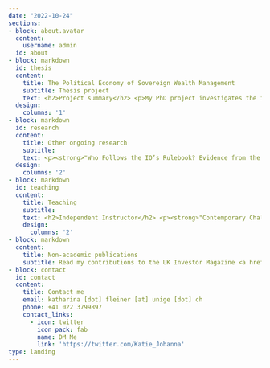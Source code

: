 ```yaml
---
date: "2022-10-24"
sections:
- block: about.avatar
  content:
    username: admin
  id: about
- block: markdown
  id: thesis
  content:
    title: The Political Economy of Sovereign Wealth Management 
    subtitle: Thesis project
    text: <h2>Project summary</h2> <p>My PhD project investigates the increased creation of Sovereign Wealth Funds (SWF) over the past 25 years. SWF creation adds to the institutional architecture of the financial administration of a state. Firstly, it defines the commercially-oriented investment into domestic and global financial markets as a new task in sovereign wealth management. Further, it necessitates the creation of an institutional structure to delegate this new task to either an existing public body or a new institution. Such institutional structures differ notably between countries. Some allow governments to directly influence the investment of SWF assets and the use of their profits. In others, governance structures drastically limit governments' interference in sovereign wealth management. SWF creation, therefore, impacts the level of influence different public actors can have on the use of public finances as well as the allocation of public finances in the global economy. I explore this phenomenon in the context of economic globalisation, financialization and the global economic crises of the past three decades. Using novel quantitative data on SWF creation and the institutional structures that govern them, case study evidence, and interviews, I investigate the political economy factors that influence governments' use of SWFs as tools to address economic challenges. Through this research, I want to better understand these institutions in the context of the broader process of the increased use of financial markets and financial economic logic in the administration of the state (state financialization). This work also contributes to the growing literature on the revival of industrial policy and developmentalism in the 21st century by analysing the economic and political institutional context in which SWFs serve such purposes. Lastly, my thesis touches on the growing literature on regulatory capitalism. I contrast the institutional context in which SWFs increase governments' power in making investment choices with those in which SWF creation reflects the removal of control over the management of sovereign assets from political actors.<p> <h2>Working papers in this project</h2> <p><strong>"More state for troubled times? Investigating SWF creation as a policy response to global economic challenges"</strong> (Draft available on request)<p> <p>Recent political economy literature has highlighted the revival of state-led financing strategies. It seeks to understand this trend in its connection to rising economic challenges and establish the factors which determine the tools states employ in their economic policy response. This paper addresses these questions by looking at a so far overlooked aspect of state-led financing strategies – the increased creation of Sovereign Wealth Funds (SWFs). I argue that the negative consequences of economic globalization and financialization has increased states’ motivations for intervention in financial markets to direct economic activity and grow public wealth for future spending needs. This provided new motives to create SWFs as economic policy tools, thereby altering the country-level determinants of SWF creation. The availability of large amounts of natural resource rents or foreign exchange reserves has become less important in explaining instances of SFW creation. Instead, states are more likely to use such funds as economic policy tools if they draw on financial economic logic in policy decisions. The insight of previous research that SWF creation is largely a choice of autocratic leaders is also contested. I test my theories using a panel dataset of 169 countries from 1970 to 2018, featuring novel data on 84 SWF creation instances in 61 countries.<p> <p><strong>"How states manage their wealth - The political economy of SWF governance"</strong> (Draft available on request)<p> <p>This paper investigates SWF governance structures to gain a better understanding of the role political motives play in SWF decision-making. In some countries, governments take more direct control over SWF investment, making them potential tools for economic statecraft. In other countries, SWF structures, instead seem to reflect pressures towards state financialization as well as regulatory capitalism through the professionalization of sovereign wealth management in the hands of commercial investment experts. I argue that this variation reflects differing prevalent beliefs about the appropriate role and responsibilities of the state vis-à-vis the economy. To empirically investigate this theory, this paper integrates a quantitative outcome-based analysis based on a novel data set on the governance structures of all 86 SWFs in 2020 with five case studies. The findings of this paper improve our understanding of how different countries manage their sovereign wealth and the degree to which differing approaches to state-led financial strategies reflect intentions towards financial economic statecraft.<p>
  design:
    columns: '1'
- block: markdown
  id: research
  content:
    title: Other ongoing research
    subtitle:
    text: <p><strong>"Who Follows the IO’s Rulebook? Evidence from the OECD Development Assistance Committee"</strong> with Alice Iannantuoni and Simone Dietrich (Draft available on request)<p>  <p><strong>"Targeting Gender Equality through Foreign Aid"</strong> with Daniela Donno, Simone Dietrich and Alice Iannantuoni (Draft available on request)<p><p><strong>"Populism and the Promotion of Inclusive Governance Abroad: Evidence from the OECD DAC Policy Markers" </strong> with Simone Dietrich and Alice Iannantuoni (Draft available on request)<p>
  design:
    columns: '2'
- block: markdown
  id: teaching
  content:
    title: Teaching
    subtitle: 
    text: <h2>Independent Instructor</h2> <p><strong>"Contemporary Challenges in International Economic Relations"</strong>, Seminar in the BA International Relations (Yr2), University of Geneva (Autumn 2018 - current)<p> <p><strong>"Supervision of Bachelor Dissertation Projects"</strong>, BA International Relations (Yr3), University of Geneva (Autumn 2018 - Spring 2020)<p><h2>Guest Lecture</h2> <p><strong>"Introduction to International Relations - Session on International Development"</strong>, for Dr. Simone Dietrich, BA International Relations (Yr1), University of Geneva (Autumn 2021)<p><h2>Teaching Experience outside University</h2> <h4><a href="https://debatechamber.com/">Debate Chamber</a> Summer School Courses, London, UK (2018 - 2021)</h4><ul><li>Introduction to International Relations</li><li>Introduction to Economics</li><li>Money, Capital, and Financial Markets</li><li>Growth, Development and Inequalities</li></ul><h4>German Language Cafe Teacher, Colchester, UK (2017-2017)</h4>
    design:
      columns: '2'
- block: markdown
  content:
    title: Non-academic publications
    subtitle: Read my contributions to the UK Investor Magazine <a href=https://ukinvestormagazine.co.uk/author/katy-fleiner/>HERE</a>
- block: contact
  id: contact
  content:
    title: Contact me
    email: katharina [dot] fleiner [at] unige [dot] ch
    phone: +41 022 3799897
    contact_links:
      - icon: twitter
        icon_pack: fab
        name: DM Me
        link: 'https://twitter.com/Katie_Johanna'
type: landing
---
```



